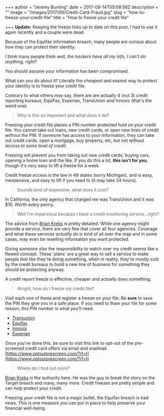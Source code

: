 +++
author = "Jeremy Bunting"
date = 2017-09-14T05:08:56Z
description = ""
image = "/images/2017/09/Credit-Card-Fraud.jpg"
slug = "how-to-freeze-your-credit-file"
title = "How to freeze your credit file"

+++
**Update:** Keeping the freeze links up to date on this post, I had to use it again recently and a couple were dead

Because of the Equifax information breach, many people are curious about how they can protect their identity.

I think many people think _well, the hackers have all my info, I can't do anything, right?_

You should assume your information has been compromised. 

What can you do about it? Literally the cheapest and easiest way to protect your identity is to freeze your credit file.

Contrary to what others _may_ say, there are are actually 4 (not 3) credit reporting bureaus, EquiFax, Experian, TransUnion _and_ Innovis (that's the weird one).

> Why is this so important and what does it do?

Freezing your credit file places a PIN number protected hold on your credit file. You cannot take out loans, new credit cards, or open new lines of credit _without the PIN_. If someone has access to your information, they can take out credit cards, open a mortgage, buy property, etc, but not without _access to some level of credit_.

Freezing will prevent you from taking out new credit cards, buying cars, opening a home loan and the like. If you do this a lot, **this isn't for you**, though it's very easy to lift a freeze for a week

Credit freeze access is the law in 49 states (sorry Michigan), and is easy, inexpensive, and easy to lift if you need to (it may take 24 hours).

> Sounds kind of expensive, what does it cost?

In California, the only agency that charged me was TransUnion and it was $10. Worth every penny.

> Well I'm impervious because I have a credit monitoring service...right?

The advice from [Brian Krebs](https://krebsonsecurity.com/2014/03/are-credit-monitoring-services-worth-it/) is pretty detailed. While one agency might provide a service, there are very few that cover all four agencies. Coverage and what these services _actually do_ is kind of all over the map and in some cases, may even be reselling information you want protected.

Giving _someone else_ the responsibility to watch over my credit seems like a flawed concept. These 'plans' are a great way to sell a service to make people feel like they're doing something, when in reality, they're mostly sold by the credit bureaus to build a new line of business for something they should be protecting anyway.

A credit report freeze is effective, cheaper and actually does something.

> Alright, how do I freeze my credit file?

Visit each one of these and register a freeze on your file. Be **sure** to save the PIN they give you in a safe place. If you need to thaw your file for some reason, this PIN number is what you'll need.

* [Transunion](https://freeze.transunion.com/sf/securityFreeze/landingPage.jsp)
* [Equifax](https://www.equifax.com/personal/credit-report-services/credit-freeze/)
* [Innovis](https://www.innovis.com/securityFreeze/index)
* [Experian](https://www.experian.com/ncaconline/freeze#registration)

Once you've done this, be sure to visit this link to opt-out of the pre-screened credit card offers via email and snailmail.
[https://www.optoutprescreen.com/?rf=t](https://www.optoutprescreen.com/?rf=t)

> Where do I find out more? 

[Brian Krebs](https://krebsonsecurity.com/2017/09/the-equifax-breach-what-you-should-know/) is the authority here. He was the guy to break the story on the Target breach and many, many more. Credit freezes are pretty simple and can _help_ protect your credit.

Freezing your credit file is not a magic bullet, the Equifax breach is bad news. This is one measure you can put in place to help preserve your financial well-being.